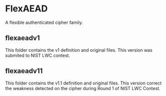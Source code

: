 # FlexAEAD
A flexible authenticated cipher family.

## flexaeadv1
This folder contains the v1 definition and original files. This version was submited to NIST LWC contest. 

## flexaeadv11
This folder contains the v1.1 definition and original files. This version correct the weakness detected on the cipher during Round 1 of NIST LWC Contest.


